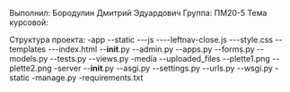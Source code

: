 Выполнил: Бородулин Дмитрий Эдуардович
Группа: ПМ20-5
Тема курсовой:

Структура проекта:
-app
--static
---js
----leftnav-close.js
---style.css
--templates
---index.html
--__init__.py
--admin.py
--apps.py
--forms.py
--models.py
--tests.py
--views.py
-media
--uploaded_files
--plette1.png
--plette2.png
-server
--__init__.py
--asgi.py
--settings.py
--urls.py
--wsgi.py
-static
-manage.py
-requirements.txt